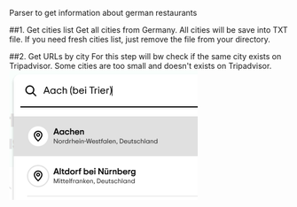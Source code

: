 Parser to get information about german restaurants

##1. Get cities list
Get all cities from Germany.
All cities will be save into TXT file.
If you need fresh cities list, just remove the file from your directory.

##2. Get URLs by city
For this step will bw check if the same city exists on Tripadvisor.
Some cities are too small and doesn't exists on Tripadvisor.
![](/images/search_dropdown.png)
